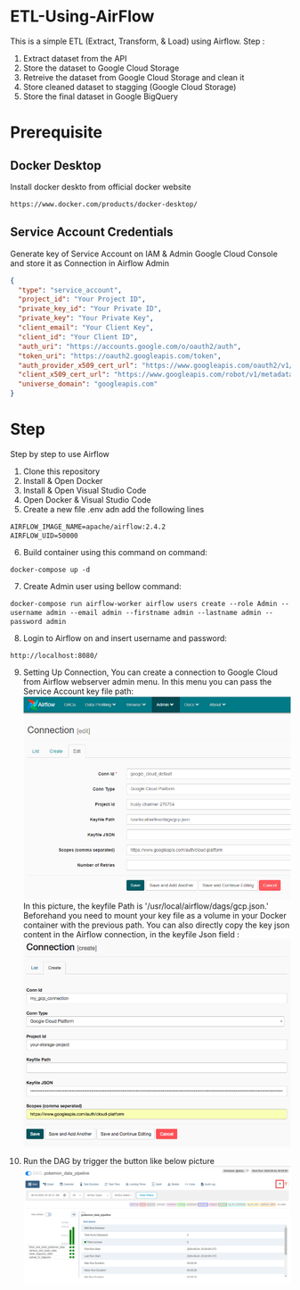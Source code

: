 # ETL-Using-AirFlow
This is a simple ETL (Extract, Transform, & Load) using Airflow. Step :
1. Extract dataset from the API 
2. Store the dataset to Google Cloud Storage
3. Retreive the dataset from Google Cloud Storage and clean it
4. Store cleaned dataset to stagging (Google Cloud Storage)
5. Store the final dataset in Google BigQuery

# Prerequisite

## Docker Desktop
Install docker deskto from official docker website
```bash
https://www.docker.com/products/docker-desktop/
```

## Service Account Credentials
Generate key of Service Account on IAM & Admin Google Cloud Console and store it as Connection in Airflow Admin
```Json
{
  "type": "service_account",
  "project_id": "Your Project ID",
  "private_key_id": "Your Private ID",
  "private_key": "Your Private Key",
  "client_email": "Your Client Key",
  "client_id": "Your Client ID",
  "auth_uri": "https://accounts.google.com/o/oauth2/auth",
  "token_uri": "https://oauth2.googleapis.com/token",
  "auth_provider_x509_cert_url": "https://www.googleapis.com/oauth2/v1/certs",
  "client_x509_cert_url": "https://www.googleapis.com/robot/v1/metadata/xxx.iam.gserviceaccount.com",
  "universe_domain": "googleapis.com"
}

```
# Step 
Step by step to use Airflow
1. Clone this repository
2. Install  & Open Docker
3. Install & Open Visual Studio Code
4. Open Docker & Visual Studio Code
5. Create a new file .env adn add the following lines
```console
AIRFLOW_IMAGE_NAME=apache/airflow:2.4.2
AIRFLOW_UID=50000
```
6. Build container using this command on command:
```console
docker-compose up -d
```
7. Create Admin user using bellow command:
```console
docker-compose run airflow-worker airflow users create --role Admin --username admin --email admin --firstname admin --lastname admin --password admin
```
8. Login to Airflow on and insert username and password:
```
http://localhost:8080/
```
9. Setting Up Connection, You can create a connection to Google Cloud from Airflow webserver admin menu. In this menu you can pass the Service Account key file path:
![Connection](Picture\Connection0.png) In this picture, the keyfile Path is '/usr/local/airflow/dags/gcp.json.' Beforehand you need to mount your key file as a volume in your Docker container with the previous path. You can also directly copy the key json content in the Airflow connection, in the keyfile Json field :
![Connection](Picture\Connection.png)

10. Run the DAG by trigger the button like below picture
 ![Connection](Picture\DAG.png)
